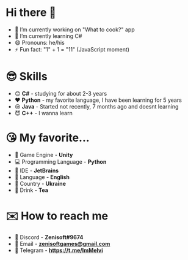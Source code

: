 # Hi there 👋

<!--
**TimurSl/TimurSl** is a ✨ _special_ ✨ repository because its `README.md` (this file) appears on your GitHub profile.

Here are some ideas to get you started:
-->


- 🔭 I’m currently working on "What to cook?" app
- 🌱 I’m currently learning C#
- 😄 Pronouns: he/his
- ⚡ Fun fact: "1" + 1 = "11" (JavaScript moment)

# 😎 Skills
 - 😊 **C#**  - studying for about 2-3 years 
 - ❤️ **Python** - my favorite language, I have been learning for 5 years 
 - 😒 **Java** - Started not recently, 7 months ago and doesnt learning
 - 😈 **С++** - I wanna learn

# 😘 My favorite...

 - 👾 Game Engine - **Unity**
 - 💻 Programming Language - **Python**
 - 🤖 IDE - **JetBrains**
 - 🧐 Language - **English**
 - 💙 Country - **Ukraine**
 - 🍵 Drink - **Tea**

# ✉️ How to reach me

 - 📱 Discord - **Zenisoft#9674**
 - 📧 Email - **zenisoftgames@gmail.com**
 - 📲 Telegram - **https://t.me/ImMelvi**

